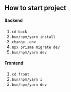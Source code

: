 ## How to start project

#### Backend

1. `cd back`
2. `bun/npm/yarn install`
3. `change .env`
4. `npx prisma migrate dev`
5. `bun/npm/yarn dev`

#### Frontend

1. `cd front`
2. `bun/npm/yarn i`
3. `bun/npm/yarn dev`
